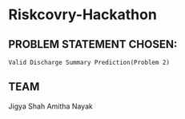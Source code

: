 # Riskcovry-Hackathon

## PROBLEM STATEMENT CHOSEN:
    Valid Discharge Summary Prediction(Problem 2)

## TEAM
Jigya Shah
Amitha Nayak
